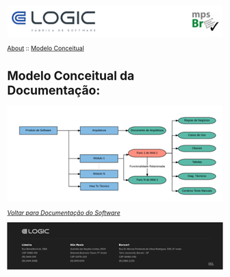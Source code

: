 ![Cabecalho](../../Index-Anexos/Cabecalho.png)

[About](../About.md) :: [Modelo Conceitual](Modelo-Conceitual.md)

#  Modelo Conceitual da Documentação:

![](Modelo-Conceitual/Modelo-Conceitual-Completo.png)

_[Voltar para Documentação do Software](../../Index.md)_


![Rodape](../../Index-Anexos/Rodape.png)
